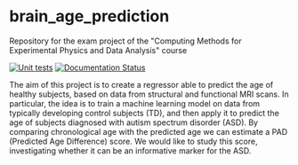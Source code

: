 # brain_age_prediction
Repository for the exam project of the "Computing Methods for Experimental Physics and Data Analysis" course

[![Unit tests](https://github.com/zaffo1/brain_age_prediction/actions/workflows/unittests.yml/badge.svg)](https://github.com/zaffo1/brain_age_prediction/actions/workflows/unittests.yml)
[![Documentation Status](https://readthedocs.org/projects/brain-age-prediction/badge/?version=latest)](https://brain-age-prediction.readthedocs.io/en/latest/?badge=latest)

The aim of this project is to create a regressor able to predict the age of healthy subjects, based on data from structural and functional MRI scans. In particular, the idea is to train a machine learning model on data from typically developing control subjects (TD), and then apply it to predict the age of subjects diagnosed with autism spectrum disorder (ASD).
By comparing chronological age with the predicted age we can estimate a PAD (Predicted Age Difference) score. We would like to study this score, investigating whether it can be an informative marker for the ASD.
